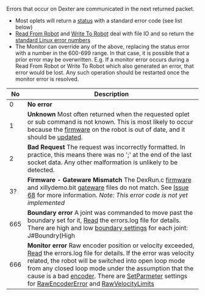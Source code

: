 Errors that occur on Dexter are communicated in the next returned packet.
- Most oplets will return a [status](status-data) with a standard error code (see list below)
- [Read From Robot](read-from-robot) and [Write To Robot](write-to-robot) deal with file IO and so return the [standard Linux error numbers](https://github.com/torvalds/linux/blob/master/include/uapi/asm-generic/errno-base.h) 
- The Monitor can override any of the above, replacing the status error with a number in the 600-699 range. In that case, it is possible that a prior error may be overwritten. E.g. If a monitor error occurs during a Read From Robot or Write To Robot which also generated an error, that error would be lost. Any such operation should be restarted once the monitor error is resolved. 

 No | Description
--- | -------------------
 0  | **No error**
 1  | **Unknown** Most often returned when the requested oplet or sub command is not known. This is most likely to occur because the [firmware](Firmware) on the robot is out of date, and it should be [updated](../../Firmware#readme).
 2  | **Bad Request** The request was incorrectly formatted. In practice, this means there was no ';' at the end of the last socket data. Any other malformation is unlikely to be detected. 
 3? | **Firmware - Gateware Mismatch** The DexRun.c [firmware](Firmware) and xillydemo.bit [gateware](Gateware) files do not match. See [Issue 68](https://github.com/HaddingtonDynamics/Dexter/issues/68) for more information. _Note: This error code is not yet implemented_
665 | **Boundary error** A joint was commanded to move past the boundary set for it, [Read](read-from-robot) the errors.log file for details. There are high and low [boundary settings](set-parameter-oplet#JointBoundaries) for each joint: J#Boundry(High|Low). These are specified in the Defaults.make_ins file, or can be overridden via [SetParmeter](set-parameter-oplet) or the "b" [Oplet](Command-oplet-instruction)
666 | **Monitor error** Raw encoder position or velocity exceeded, [Read](read-from-robot) the errors.log file for details. If the error was velocity related, the robot will be switched into open loop mode from any closed loop mode under the assumption that the cause is a bad [encoder](Encoder-Calibration). There are [SetParmeter](set-parameter-oplet) settings for [RawEncoderError](set-parameter-oplet#RawEncoderError) and [RawVelocityLimits](set-parameter-oplet#RawVelocityLimits) 

